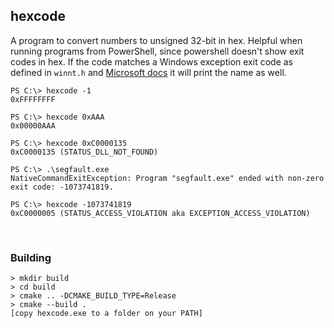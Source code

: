 ## hexcode

A program to convert numbers to unsigned 32-bit in hex. Helpful when running programs from PowerShell, since powershell doesn't show exit codes in hex. If the code matches a Windows exception exit code as defined in `winnt.h` and [Microsoft docs](https://web.archive.org/web/20230707130733/https://learn.microsoft.com/en-us/windows/win32/debug/getexceptioncode) it will print the name as well.

```
PS C:\> hexcode -1
0xFFFFFFFF

PS C:\> hexcode 0xAAA
0x00000AAA

PS C:\> hexcode 0xC0000135
0xC0000135 (STATUS_DLL_NOT_FOUND)

PS C:\> .\segfault.exe
NativeCommandExitException: Program "segfault.exe" ended with non-zero exit code: -1073741819.

PS C:\> hexcode -1073741819
0xC0000005 (STATUS_ACCESS_VIOLATION aka EXCEPTION_ACCESS_VIOLATION)
```

<br>

### Building

```
> mkdir build
> cd build
> cmake .. -DCMAKE_BUILD_TYPE=Release
> cmake --build .
[copy hexcode.exe to a folder on your PATH]
```